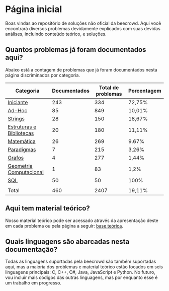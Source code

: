 # Página inicial

Boas vindas ao repositório de soluções não oficial da beecrowd. Aqui você encontrará diversos problemas devidamente explicados com suas devidas análises, incluindo conteúdo teórico, e soluções.

## Quantos problemas já foram documentados aqui?

Abaixo está a contagem de problemas que já foram documentados nesta página discriminados por categoria.

| Categoria | Documentados | Total de problemas | Porcentagem |
| -- | -- | -- | -- |
| [Iniciante](./problemas/iniciante/README.md) | 243 | 334 | 72,75% |
| [Ad-Hoc](./problemas/ad-hoc/README.md) | 85 | 849 | 10,01% |
| [Strings](./problemas/strings/README.md) | 28 | 150 | 18,67% |
| [Estruturas e Bibliotecas](./problemas/estruturas-e-bibliotecas/README.md) | 20 | 180 | 11,11% |
| [Matemática](./problemas/matematica/README.md) | 26 | 269 | 9.67% |
| [Paradigmas](./problemas/paradigmas/README.md) | 7 | 215 | 3,26% |
| [Grafos](./problemas/grafos/README.md) | 4 | 277 | 1,44% |
| [Geometria Computacional](./problemas/geometria-computacional/README.md) | 1 | 83 | 1,2% |
| [SQL](./problemas/sql/README.md) | 50 | 50 | 100% |
| | | |
| Total | 460 | 2407 | 19,11% |

## Aqui tem material teórico?

Nosso material teórico pode ser acessado através da apresentação deste em cada problema ou pela página a seguir: [base teórica](./base-teorica/README.md).

## Quais linguagens são abarcadas nesta documentação?

Todas as linguagens suportadas pela beecrowd são também suportadas aqui, mas a maioria dos problemas e material teórico estão focados em seis linguagens principais: C, C++, C#, Java, JavaScript e Python. No futuro, vou incluir mais códigos das outras linguagens, mas por enquanto esse é um trabalho em progresso.